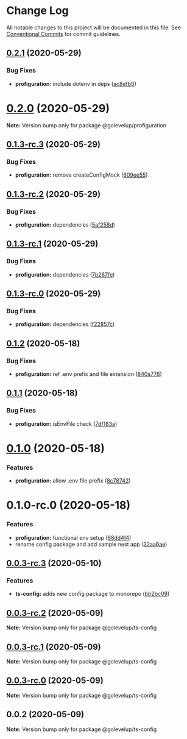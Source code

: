 # Change Log

All notable changes to this project will be documented in this file.
See [Conventional Commits](https://conventionalcommits.org) for commit guidelines.

## [0.2.1](https://github.com/golevelup/ts-ecosystem/compare/@golevelup/profiguration@0.2.0...@golevelup/profiguration@0.2.1) (2020-05-29)

### Bug Fixes

- **profiguration:** include dotenv in deps ([ac8efb0](https://github.com/golevelup/ts-ecosystem/commit/ac8efb0f032107b3463e30733b74a4cf3c17a794))

# [0.2.0](https://github.com/golevelup/ts-ecosystem/compare/@golevelup/profiguration@0.1.3-rc.3...@golevelup/profiguration@0.2.0) (2020-05-29)

**Note:** Version bump only for package @golevelup/profiguration

## [0.1.3-rc.3](https://github.com/golevelup/ts-ecosystem/compare/@golevelup/profiguration@0.1.3-rc.2...@golevelup/profiguration@0.1.3-rc.3) (2020-05-29)

### Bug Fixes

- **profiguration:** remove createConfigMock ([609ee55](https://github.com/golevelup/ts-ecosystem/commit/609ee55c644155f43e11cfcc7b3701000eb9f877))

## [0.1.3-rc.2](https://github.com/golevelup/ts-ecosystem/compare/@golevelup/profiguration@0.1.3-rc.1...@golevelup/profiguration@0.1.3-rc.2) (2020-05-29)

### Bug Fixes

- **profiguration:** dependencies ([5af258d](https://github.com/golevelup/ts-ecosystem/commit/5af258d4fb33b1e115003957b2e166fdea59976a))

## [0.1.3-rc.1](https://github.com/golevelup/ts-ecosystem/compare/@golevelup/profiguration@0.1.3-rc.0...@golevelup/profiguration@0.1.3-rc.1) (2020-05-29)

### Bug Fixes

- **profiguration:** dependencies ([7b267fe](https://github.com/golevelup/ts-ecosystem/commit/7b267fe68e177ffff62a1ace74597eba12e582c4))

## [0.1.3-rc.0](https://github.com/golevelup/ts-ecosystem/compare/@golevelup/profiguration@0.1.2...@golevelup/profiguration@0.1.3-rc.0) (2020-05-29)

### Bug Fixes

- **profiguration:** dependencies ([f22857c](https://github.com/golevelup/ts-ecosystem/commit/f22857c7eb30db46b686c2c3840879e1b201e1e4))

## [0.1.2](https://github.com/golevelup/ts-ecosystem/compare/@golevelup/profiguration@0.1.1...@golevelup/profiguration@0.1.2) (2020-05-18)

### Bug Fixes

- **profiguration:** ref .env prefix and file extension ([840a776](https://github.com/golevelup/ts-ecosystem/commit/840a776077d92d4f97534fb15dccc1be4e80fe69))

## [0.1.1](https://github.com/golevelup/ts-ecosystem/compare/@golevelup/profiguration@0.1.0...@golevelup/profiguration@0.1.1) (2020-05-18)

### Bug Fixes

- **profiguration:** isEnvFile check ([7df183a](https://github.com/golevelup/ts-ecosystem/commit/7df183a101622125462dc5b451a11fd7c94b2406))

# [0.1.0](https://github.com/golevelup/ts-ecosystem/compare/@golevelup/profiguration@0.1.0-rc.0...@golevelup/profiguration@0.1.0) (2020-05-18)

### Features

- **profiguration:** allow .env file prefix ([8c78742](https://github.com/golevelup/ts-ecosystem/commit/8c787427b182c9e7a1aaf054234bb0fa47aedf97))

# 0.1.0-rc.0 (2020-05-18)

### Features

- **profiguration:** functional env setup ([88dd4f4](https://github.com/golevelup/ts-ecosystem/commit/88dd4f46021511e48a4cdb99d186f99a8170426d))
- rename config package and add sample nest app ([32aa6ae](https://github.com/golevelup/ts-ecosystem/commit/32aa6ae96f421d7d96a8100bc9549e976c05424d))

## [0.0.3-rc.3](https://github.com/golevelup/ts-ecosystem/compare/@golevelup/ts-config@0.0.3-rc.2...@golevelup/ts-config@0.0.3-rc.3) (2020-05-10)

### Features

- **ts-config:** adds new config package to monorepo ([bb2bc09](https://github.com/golevelup/ts-ecosystem/commit/bb2bc09c7bd8172e8e9ae68c87738df7711199d2))

## [0.0.3-rc.2](https://github.com/golevelup/ts-ecosystem/compare/@golevelup/ts-config@0.0.3-rc.1...@golevelup/ts-config@0.0.3-rc.2) (2020-05-09)

**Note:** Version bump only for package @golevelup/ts-config

## [0.0.3-rc.1](https://github.com/golevelup/ts-ecosystem/compare/@golevelup/ts-config@0.0.3-rc.0...@golevelup/ts-config@0.0.3-rc.1) (2020-05-09)

**Note:** Version bump only for package @golevelup/ts-config

## [0.0.3-rc.0](https://github.com/golevelup/ts-ecosystem/compare/@golevelup/ts-config@0.0.2...@golevelup/ts-config@0.0.3-rc.0) (2020-05-09)

**Note:** Version bump only for package @golevelup/ts-config

## 0.0.2 (2020-05-09)

**Note:** Version bump only for package @golevelup/ts-config
